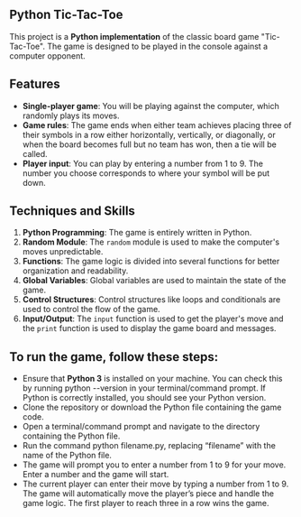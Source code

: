 ## **Python Tic-Tac-Toe**

This project is a **Python implementation** of the classic board game "Tic-Tac-Toe". The game is designed to be played in the console against a computer opponent.

## **Features**

- **Single-player game**: You will be playing against the computer, which randomly plays its moves.
- **Game rules**: The game ends when either team achieves placing three of their symbols in a row either horizontally, vertically, or diagonally, or when the board becomes full but no team has won, then a tie will be called.
- **Player input**: You can play by entering a number from 1 to 9. The number you choose corresponds to where your symbol will be put down.

## **Techniques and Skills**

1. **Python Programming**: The game is entirely written in Python.
2. **Random Module**: The `random` module is used to make the computer's moves unpredictable.
3. **Functions**: The game logic is divided into several functions for better organization and readability.
4. **Global Variables**: Global variables are used to maintain the state of the game.
5. **Control Structures**: Control structures like loops and conditionals are used to control the flow of the game.
6. **Input/Output**: The `input` function is used to get the player's move and the `print` function is used to display the game board and messages.

## **To run the game, follow these steps:**

- Ensure that **Python 3** is installed on your machine. You can check this by running python --version in your terminal/command prompt. If Python is correctly installed, you should see your Python version.
- Clone the repository or download the Python file containing the game code.
- Open a terminal/command prompt and navigate to the directory containing the Python file.
- Run the command python filename.py, replacing “filename” with the name of the Python file.
- The game will prompt you to enter a number from 1 to 9 for your move. Enter a number and the game will start.
- The current player can enter their move by typing a number from 1 to 9. The game will automatically move the player’s piece and handle the game logic. The first player to reach three in a row wins the game.
